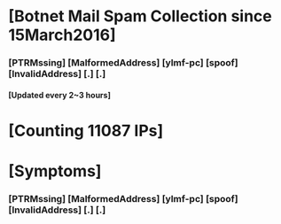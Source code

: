 # [Botnet Mail Spam Collection since 15March2016]
### [PTRMssing] [MalformedAddress] [ylmf-pc] [spoof] [InvalidAddress] [.] [.]
#### [Updated every 2~3 hours]

# [Counting 11087 IPs]

# [Symptoms] 
###   [PTRMssing] [MalformedAddress] [ylmf-pc] [spoof] [InvalidAddress] [.] [.]
